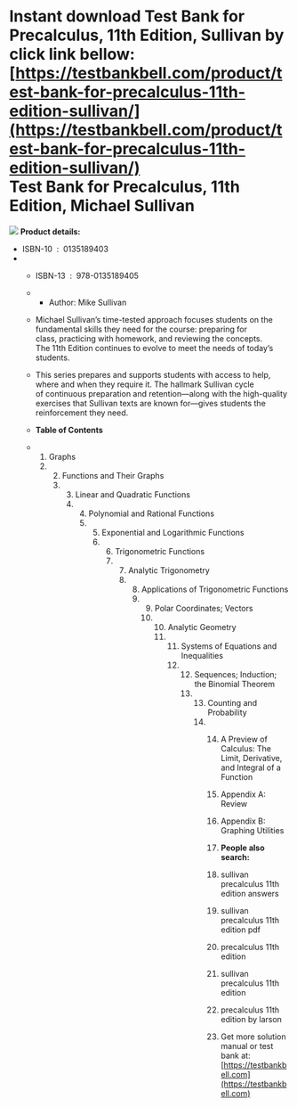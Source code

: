 Instant download **Test Bank for Precalculus, 11th Edition, Sullivan** by click link bellow:  
[https://testbankbell.com/product/test-bank-for-precalculus-11th-edition-sullivan/](https://testbankbell.com/product/test-bank-for-precalculus-11th-edition-sullivan/)  
**Test Bank for Precalculus, 11th Edition, Michael Sullivan**
=============================================================


![](https://testbankbell.com/wp-content/uploads/2023/05/9780135240793_TestBank.jpg)
**Product details:**
* ISBN-10 ‏ : ‎ 0135189403
* * ISBN-13 ‏ : ‎ 978-0135189405
  * * Author: Mike Sullivan
   
  * Michael Sullivan’s time-tested approach focuses students on the fundamental skills they need for the course: preparing for class, practicing with homework, and reviewing the concepts. The 11th Edition continues to evolve to meet the needs of today’s students.
 
  * This series prepares and supports students with access to help, where and when they require it. The hallmark Sullivan cycle of continuous preparation and retention―along with the high-quality exercises that Sullivan texts are known for―gives students the reinforcement they need.
 
  * **Table of Contents**
 
  * 1. Graphs
    2. 2. Functions and Their Graphs
       3. 3. Linear and Quadratic Functions
          4. 4. Polynomial and Rational Functions
             5. 5. Exponential and Logarithmic Functions
                6. 6. Trigonometric Functions
                   7. 7. Analytic Trigonometry
                      8. 8. Applications of Trigonometric Functions
                         9. 9. Polar Coordinates; Vectors
                            10. 10. Analytic Geometry
                                11. 11. Systems of Equations and Inequalities
                                    12. 12. Sequences; Induction; the Binomial Theorem
                                        13. 13. Counting and Probability
                                            14. 14. A Preview of Calculus: The Limit, Derivative, and Integral of a Function
                                                15. Appendix A: Review
                                                16. Appendix B: Graphing Utilities
                                               
                                                17. **People also search:**
                                               
                                                18. sullivan precalculus 11th edition answers
                                               
                                                19. sullivan precalculus 11th edition pdf
                                               
                                                20. precalculus 11th edition
                                               
                                                21. sullivan precalculus 11th edition
                                               
                                                22. precalculus 11th edition by larson
                                                23.  Get more solution manual or test bank at: [https://testbankbell.com](https://testbankbell.com)
